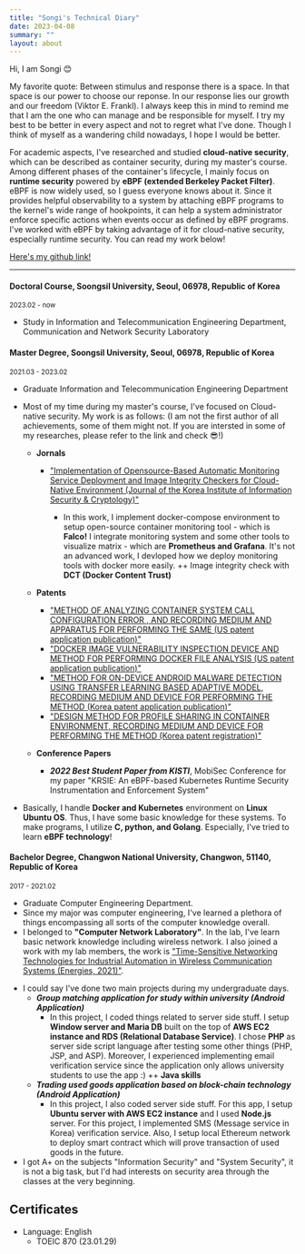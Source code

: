 ```yaml
---
title: "Songi's Technical Diary"
date: 2023-04-08
summary: ""
layout: about
---
```


Hi, I am Songi 😊

My favorite quote: Between stimulus and response there is a space. In that space is our power to choose our reponse. In our response lies our growth and our freedom (Viktor E. Frankl). I always keep this in mind to remind me that I am the one who can manage and be responsible for myself. I try my best to be better in every aspect and not to regret what I've done. Though I think of myself as a wandering child nowadays, I hope I would be better.

For academic aspects, I've researched and studied **cloud-native security**, which can be described as container security, during my master's course. Among different phases of the container's lifecycle, I mainly focus on **runtime security** powered by **eBPF (extended Berkeley Packet Filter)**. eBPF is now widely used, so I guess everyone knows about it. Since it provides helpful observability to a system by attaching eBPF programs to the kernel's wide range of hookpoints, it can help a system administrator enforce specific actions when events occur as defined by eBPF programs. I've worked with eBPF by taking advantage of it for cloud-native security, especially runtime security. You can read my work below!

[Here's my github link!][github]

[github]: https://github.com/g-song-i

***

#### Doctoral Course, Soongsil University, Seoul, 06978, Republic of Korea
<small>2023.02 - now </small>

- Study in Information and Telecommunication Engineering Department, Communication and Network Security Laboratory


#### Master Degree, Soongsil University, Seoul, 06978, Republic of Korea
<small>2021.03 - 2023.02</small>

- Graduate Information and Telecommunication Engineering Department
- Most of my time during my master's course, I've focused on Cloud-native security. My work is as follows:
  (I am not the first author of all achievements, some of them might not. If you are intersted in some of my researches, please refer to the link and check 😎!)

  - **Jornals**
    + ["Implementation of Opensource-Based Automatic Monitoring Service Deployment and Image Integrity Checkers for Cloud-Native Environment (Journal of the Korea Institute of Information Security & Cryptology)"][journal2link]
      + In this work, I implement docker-compose environment to setup open-source container monitoring tool - which is **Falco!** I integrate monitoring system and some other tools to visualize matrix - which are **Prometheus and Grafana**. It's not an advanced work, I devloped how we deploy monitoring tools with docker more easily. ++ Image integrity check with **DCT (Docker Content Trust)**
  
      [journal2link]: http://koreascience.or.kr/article/JAKO202224951100631.page


  - **Patents**
    + ["METHOD OF ANALYZING CONTAINER SYSTEM CALL CONFIGURATION ERROR , AND RECORDING MEDIUM AND APPARATUS FOR PERFORMING THE SAME (US patent application publication)"][patent0link]

    [patent0link]: https://patentimages.storage.googleapis.com/6c/66/9d/11257067c9cf22/US20230008660A1.pdf

    + ["DOCKER IMAGE VULNERABILITY INSPECTION DEVICE AND METHOD FOR PERFORMING DOCKER FILE ANALYSIS (US patent application publication)"][patent1link]
  
    [patent1link]: https://patents.google.com/patent/US20220108023A1/
  
    + ["METHOD FOR ON-DEVICE ANDROID MALWARE DETECTION USING TRANSFER LEARNING BASED ADAPTIVE MODEL, RECORDING MEDIUM AND DEVICE FOR PERFORMING THE METHOD (Korea patent application publication)"][patent2link]
  
    [patent2link]: https://doi.org/10.8080/1020210073580
  
    + ["DESIGN METHOD FOR PROFILE SHARING IN CONTAINER ENVIRONMENT, RECORDING MEDIUM AND DEVICE FOR PERFORMING THE METHOD (Korea patent registration)"][patent3link]
  
    [patent3link]: https://doi.org/10.8080/1020210089527


  - **Conference Papers**
    + **_2022 Best Student Paper from KISTI_**, MobiSec Conference for my paper "KRSIE: An eBPF-based Kubernetes Runtime Security Instrumentation and Enforcement System"
- Basically, I handle **Docker and Kubernetes** environment on **Linux Ubuntu OS**. Thus, I have some basic knowledge for these systems. To make programs, I utilize **C, python, and Golang**. Especially, I've tried to learn **eBPF technology**!


#### Bachelor Degree, Changwon National University, Changwon, 51140, Republic of Korea
<small>2017 - 2021.02</small>

- Graduate Computer Engineering Department.
- Since my major was computer engineering, I've learned a plethora of things encompassing all sorts of the computer knowledge overall. 
- I belonged to **"Computer Network Laboratory"**. In the lab, I've learn basic network knowledge including wireless network. I also joined a work with my lab members, the work is ["Time-Sensitive Networking Technologies for Industrial Automation in Wireless Communication Systems (Energies, 2021)"][journal1link]. 

[journal1link]: https://www.mdpi.com/1996-1073/14/15/4497

- I could say I've done two main projects during my undergraduate days.
  + **_Group matching application for study within university (Android Application)_**
    + In this project, I coded things related to server side stuff. I setup **Window server and Maria DB** built on the top of **AWS EC2 instance and RDS (Relational Database Service)**. I chose **PHP** as server side script language after testing some other things (PHP, JSP, and ASP). Moreover, I experienced implementing email verification service since the application only allows university students to use the app :) ++ **Java skills**
  + **_Trading used goods application based on block-chain technology (Android Application)_**
    + In this project, I also coded server side stuff. For this app, I setup **Ubuntu server with AWS EC2 instance** and I used **Node.js** server. For this project, I implemented SMS (Message service in Korea) verification service. Also, I setup local Ethereum network to deploy smart contract which will prove transaction of used goods in the future. 
- I got A+ on the subjects "Information Security" and "System Security", it is not a big task, but I'd had interests on security area through the classes at the very beginning.

## Certificates

- Language: English
  + TOEIC 870 (23.01.29)